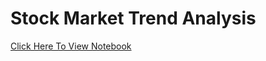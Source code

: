 # Stock Market Trend Analysis
[Click Here To View Notebook](https://github.com/mathias-wb/stock-market-analysis/blob/master/analysis.ipynb)
